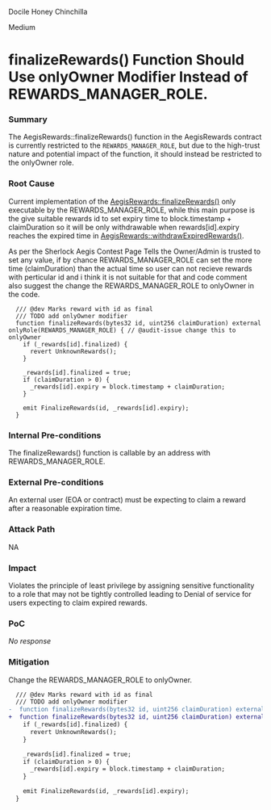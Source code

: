 Docile Honey Chinchilla

Medium

# finalizeRewards() Function Should Use onlyOwner Modifier Instead of REWARDS_MANAGER_ROLE.

### Summary

The AegisRewards::finalizeRewards() function in the AegisRewards contract is currently restricted to the `REWARDS_MANAGER_ROLE`, but due to the high-trust nature and potential impact of the function, it should instead be restricted to the onlyOwner role.

### Root Cause

Current implementation of the [AegisRewards::finalizeRewards()](https://github.com/sherlock-audit/2025-04-aegis-op-grant/blob/main/aegis-contracts/contracts/AegisRewards.sol#L129-L142) only executable by the REWARDS_MANAGER_ROLE, while this main purpose is the give suitable rewards id to set expiry time to block.timestamp + claimDuration so it will be only withdrawable when rewards[id].expiry reaches the expired time in [AegisRewards::withdrawExpiredRewards()](https://github.com/sherlock-audit/2025-04-aegis-op-grant/blob/main/aegis-contracts/contracts/AegisRewards.sol#L145-L155).

As per the Sherlock Aegis Contest Page Tells the Owner/Admin is trusted to set any value, if by chance REWARDS_MANAGER_ROLE can set the more time (claimDuration) than the actual time so user can not recieve rewards with perticular id and i think it is not suitable for that and code comment also suggest the change the REWARDS_MANAGER_ROLE to onlyOwner in the code.

```solidity
  /// @dev Marks reward with id as final
  /// TODO add onlyOwner modifier
  function finalizeRewards(bytes32 id, uint256 claimDuration) external onlyRole(REWARDS_MANAGER_ROLE) { // @audit-issue change this to onlyOwner
    if (_rewards[id].finalized) {
      revert UnknownRewards();
    }

    _rewards[id].finalized = true;
    if (claimDuration > 0) {
      _rewards[id].expiry = block.timestamp + claimDuration;
    }

    emit FinalizeRewards(id, _rewards[id].expiry);
  }
```

### Internal Pre-conditions

The finalizeRewards() function is callable by an address with REWARDS_MANAGER_ROLE.

### External Pre-conditions

An external user (EOA or contract) must be expecting to claim a reward after a reasonable expiration time.

### Attack Path

NA

### Impact

Violates the principle of least privilege by assigning sensitive functionality to a role that may not be tightly controlled leading to Denial of service for users expecting to claim expired rewards.


### PoC

_No response_

### Mitigation

Change the REWARDS_MANAGER_ROLE to onlyOwner.

```diff
  /// @dev Marks reward with id as final
  /// TODO add onlyOwner modifier
-  function finalizeRewards(bytes32 id, uint256 claimDuration) external onlyRole(REWARDS_MANAGER_ROLE) {
+  function finalizeRewards(bytes32 id, uint256 claimDuration) external onlyOwner {
    if (_rewards[id].finalized) {
      revert UnknownRewards();
    }

    _rewards[id].finalized = true;
    if (claimDuration > 0) {
      _rewards[id].expiry = block.timestamp + claimDuration;
    }

    emit FinalizeRewards(id, _rewards[id].expiry);
  }
```